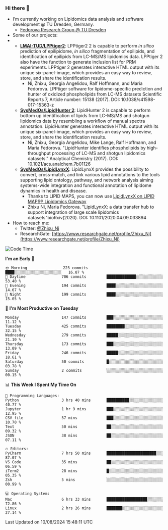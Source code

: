 ### Hi there 👋

- I’m currently working on Lipidomics data analysis and software development @ TU Dresden, Germany.
  + [Fedorova Research Group @ TU Dresden](https://tu-dresden.de/med/mf/zml/forschungsgruppen/fedorova/mitarbeiter-innen-der-fedorova-gruppe)
- Some of our projects:
- + **[LMAI-TUD/LPPtiger2](https://github.com/LMAI-TUD/lpptiger2)**: LPPtiger2 2 is capable to perform *in silico* prediction of epilipidome, *in silico* fragmentation of epilipids, and identification of epilipids from LC-MS/MS lipidomics data. LPPtiger 2 also have the function to generate inclusion list for PRM experiments. LPPtiger 2 generates interactive HTML output with its unique six-panel-image, which provides an easy way to review, store, and share the identification results. 
    * Ni, Zhixu, Georgia Angelidou, Ralf Hoffmann, and Maria Fedorova. LPPtiger software for lipidome-specific prediction and hunter of oxidized phospholipids from LC-MS datasets Scientific Reports 7, Article number: 15138 (2017). DOI: 10.1038/s41598-017-15363-z
  + **[SysMedOs/LipidHunter 2](https://github.com/SysMedOs/lipidhunter)**: LipidHunter 2 is capable to perform bottom up identification of lipids from LC-MS/MS and shotgun lipidomics data by resembling a workflow of manual spectra annotation. LipidHunter generates interactive HTML output with its unique six-panel-image, which provides an easy way to review, store, and share the identification results. 
    * Ni, Zhixu, Georgia Angelidou, Mike Lange, Ralf Hoffmann, and Maria Fedorova. "LipidHunter identifies phospholipids by high-throughput processing of LC-MS and shotgun lipidomics datasets." Analytical Chemistry (2017). DOI: 10.1021/acs.analchem.7b01126
  + **[SysMedOs/LipidLynxX](https://github.com/SysMedOs/LipidLynxX)**: LipidLynxX provides the possibility to convert, cross-match, and link various lipid annotations to the tools supporting lipid ontology, pathway, and network analysis aiming systems-wide integration and functional annotation of lipidome dynamics in health and disease.
    * Thanks to LIPID MAPS, you can now use [LipidLynxX on LIPID MAPS® Lipidomics Gateway](http://lipidmaps.org/lipidlynxx/)
    * Zhixu Ni, Maria Fedorova. "LipidLynxX: a data transfer hub to support integration of large scale lipidomics datasets"bioRxiv(2020). DOI: 10.1101/2020.04.09.033894
- How to reach me:
  + Twitter: [@Zhixu_Ni](https://twitter.com/Zhixu_Ni)
  + ResearchGate: [https://www.researchgate.net/profile/Zhixu_Ni](https://www.researchgate.net/profile/Zhixu_Ni)

<!--START_SECTION:waka-->
![Code Time](http://img.shields.io/badge/Code%20Time-2%2C168%20hrs%205%20mins-blue)

**I'm an Early 🐤** 

```text
🌞 Morning                223 commits         ████░░░░░░░░░░░░░░░░░░░░░   16.87 % 
🌆 Daytime                706 commits         █████████████░░░░░░░░░░░░   53.40 % 
🌃 Evening                194 commits         ████░░░░░░░░░░░░░░░░░░░░░   14.67 % 
🌙 Night                  199 commits         ████░░░░░░░░░░░░░░░░░░░░░   15.05 % 
```
📅 **I'm Most Productive on Tuesday** 

```text
Monday                   147 commits         ███░░░░░░░░░░░░░░░░░░░░░░   11.12 % 
Tuesday                  425 commits         ████████░░░░░░░░░░░░░░░░░   32.15 % 
Wednesday                279 commits         █████░░░░░░░░░░░░░░░░░░░░   21.10 % 
Thursday                 173 commits         ███░░░░░░░░░░░░░░░░░░░░░░   13.09 % 
Friday                   246 commits         █████░░░░░░░░░░░░░░░░░░░░   18.61 % 
Saturday                 50 commits          █░░░░░░░░░░░░░░░░░░░░░░░░   03.78 % 
Sunday                   2 commits           ░░░░░░░░░░░░░░░░░░░░░░░░░   00.15 % 
```


📊 **This Week I Spent My Time On** 

```text
💬 Programming Languages: 
Python                   3 hrs 40 mins       ██████████░░░░░░░░░░░░░░░   40.77 % 
Jupyter                  1 hr 9 mins         ███░░░░░░░░░░░░░░░░░░░░░░   12.95 % 
CSV file                 57 mins             ███░░░░░░░░░░░░░░░░░░░░░░   10.70 % 
Text                     50 mins             ██░░░░░░░░░░░░░░░░░░░░░░░   09.32 % 
JSON                     38 mins             ██░░░░░░░░░░░░░░░░░░░░░░░   07.11 % 

🔥 Editors: 
PyCharm                  7 hrs 50 mins       ██████████████████████░░░   87.07 % 
VS Code                  35 mins             ██░░░░░░░░░░░░░░░░░░░░░░░   06.59 % 
iTerm2                   28 mins             █░░░░░░░░░░░░░░░░░░░░░░░░   05.35 % 
Zsh                      5 mins              ░░░░░░░░░░░░░░░░░░░░░░░░░   00.99 % 

💻 Operating System: 
Mac                      6 hrs 33 mins       ██████████████████░░░░░░░   72.86 % 
Linux                    2 hrs 26 mins       ███████░░░░░░░░░░░░░░░░░░   27.14 % 
```


 Last Updated on 10/08/2024 15:48:11 UTC
<!--END_SECTION:waka-->
